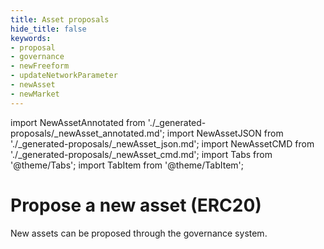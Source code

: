 ```yaml
---
title: Asset proposals
hide_title: false
keywords:
- proposal
- governance
- newFreeform
- updateNetworkParameter
- newAsset
- newMarket
---
```


import NewAssetAnnotated from './_generated-proposals/_newAsset_annotated.md';
import NewAssetJSON from './_generated-proposals/_newAsset_json.md';
import NewAssetCMD from './_generated-proposals/_newAsset_cmd.md';
import Tabs from '@theme/Tabs';
import TabItem from '@theme/TabItem';

# Propose a new asset (ERC20)
New assets can be proposed through the governance system.

<Tabs groupId="newAsset">
  <TabItem value="annotated" label="Annotated example">
    <NewAssetAnnotated />
  </TabItem>
  <TabItem value="json" label="JSON example">
    <NewAssetJSON />
  </TabItem>
  <TabItem value="cmd" label="Command line">
    <NewAssetCMD />
  </TabItem>
</Tabs>